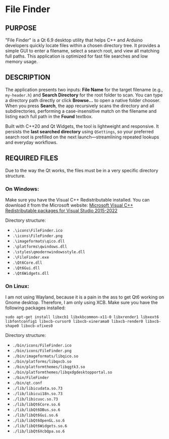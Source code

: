 # File Finder

## PURPOSE
"File Finder" is a Qt 6.9 desktop utility that helps C++ and Arduino developers quickly locate files within a chosen directory tree. It provides a simple GUI to enter a filename, select a search root, and view all matching full paths.  This application is optimized for fast file searches and low memory usage.

## DESCRIPTION
The application presents two inputs: **File Name** for the target filename (e.g., `my-header.h`) and **Search Directory** for the root folder to scan. You can type a directory path directly or click **Browse…** to open a native folder chooser. When you press **Search**, the app recursively scans the directory and all subdirectories, performing a case-insensitive match on the filename and listing each full path in the **Found** textbox.

Built with C++20 and Qt Widgets, the tool is lightweight and responsive. It persists the **last searched directory** using `QSettings`, so your preferred search root is prefilled on the next launch—streamlining repeated lookups and everyday workflows.

## REQUIRED FILES
Due to the way the Qt works, the files must be in a very specific directory structure.
### On Windows:
Make sure you have the Visual C++ Redistributable installed.  You can download it from the Microsoft website:
[Microsoft Visual C++ Redistributable packages for Visual Studio 2015-2022](https://aka.ms/vs/17/release/vc_redist.x64.exe)

Directory structure:
* `.\icons\FileFinder.ico`
* `.\icons\FileFinder.png`
* `.\imageformats\qico.dll`
* `.\platforms\qwindows.dll`
* `.\styles\qmodernwindowsstyle.dll`
* `.\FileFinder.exe`
* `.\Qt6Core.dll`
* `.\Qt6Gui.dll`
* `.\Qt6Widgets.dll`

### On Linux:
I am not using Wayland, because it is a pain in the ass to get Qt6 working on Gnome desktop.  Therefore, I am only using XCB.  Make sure you have the following packages installed:

`sudo apt-get install libxcb1 libxkbcommon-x11-0 libxrender1 libxext6 libfontconfig1 libxcb-cursor0 libxcb-xinerama0 libxcb-render0 libxcb-shape0 libxcb-xfixes0`

Directory structure:
* `./bin/icons/FileFinder.ico`
* `./bin/icons/FileFinder.png`
* `./bin/imageformats/libqico.so`
* `./bin/platforms/libqxcb.so`
* `./bin/platformthemes/libqgtk3.so`
* `./bin/platformthemes/libqxdgdesktopportal.so`
* `./bin/FileFinder`
* `./bin/qt.conf`
* `./lib/libicudata.so.73`
* `./lib/libicui18n.so.73`
* `./lib/libicuuc.so.73`
* `./lib/libQt6Core.so.6`
* `./lib/libQt6DBus.so.6`
* `./lib/libQt6Gui.so.6`
* `./lib/libQt6OpenGL.so.6`
* `./lib/libQt6Widgets.so.6`
* `./lib/libQt6XcbQpa.so.6`
